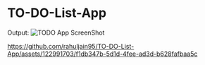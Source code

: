 # TO-DO-List-App

Output: 
![TODO App ScreenShot](https://github.com/rahuljain95/TO-DO-List-App/assets/122991703/96c2230c-3e0b-48e4-bce8-76e1b9b8797a)

https://github.com/rahuljain95/TO-DO-List-App/assets/122991703/f1db347b-5d1d-4fee-ad3d-b628fafbaa5c



